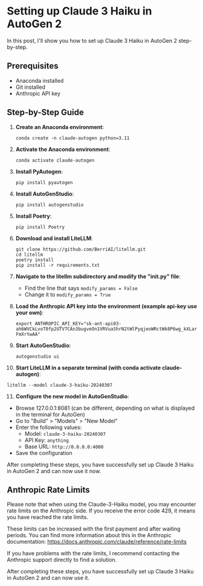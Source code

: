 # Setting up Claude 3 Haiku in AutoGen 2

In this post, I'll show you how to set up Claude 3 Haiku in AutoGen 2 step-by-step.

## Prerequisites

- Anaconda installed
- Git installed
- Anthropic API key

## Step-by-Step Guide

1. **Create an Anaconda environment**:
   ```
   conda create -n claude-autogen python=3.11
   ```

2. **Activate the Anaconda environment**:
   ```
   conda activate claude-autogen
   ```

3. **Install PyAutogen**:
   ```
   pip install pyautogen
   ```
   
4. **Install AutoGenStudio**:
   ```
   pip install autogenstudio
   ```

5. **Install Poetry**:
   ```
   pip install Poetry
   ```

6. **Download and install LiteLLM**:
   ```
   git clone https://github.com/BerriAI/litellm.git
   cd litellm
   poetry install
   pip install -r requirements.txt
   ```

7. **Navigate to the litellm subdirectory and modify the "__init__.py" file**:
   - Find the line that says `modify_params = False`
   - Change it to `modify_params = True`

8. **Load the Anthropic API key into the environment (example api-key use your own)**:
   ```
   export ANTHROPIC_API_KEY="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"
   ```

9. **Start AutoGenStudio**:
   ```
   autogenstudio ui
   ```

 10. **Start LiteLLM in a separate terminal (with conda activate claude-autogen)**:
   ```
   litellm --model claude-3-haiku-20240307
   ```

 11. **Configure the new model in AutoGenStudio**:
   - Browse 127.0.0.1:8081 (can be different, depending on what is displayed in the terminal for AutoGen)
   - Go to "Build" > "Models" > "New Model"
   - Enter the following values:
     - Model: `claude-3-haiku-20240307`
     - API Key: `anything`
     - Base URL: `http://0.0.0.0:4000`
   - Save the configuration

After completing these steps, you have successfully set up Claude 3 Haiku in AutoGen 2 and can now use it now.

## Anthropic Rate Limits

Please note that when using the Claude-3-Haiku model, you may encounter rate limits on the Anthropic side. If you receive the error code 429, it means you have reached the rate limits.

These limits can be increased with the first payment and after waiting periods. You can find more information about this in the Anthropic documentation: https://docs.anthropic.com/claude/reference/rate-limits

If you have problems with the rate limits, I recommend contacting the Anthropic support directly to find a solution.

After completing these steps, you have successfully set up Claude 3 Haiku in AutoGen 2 and can now use it.
